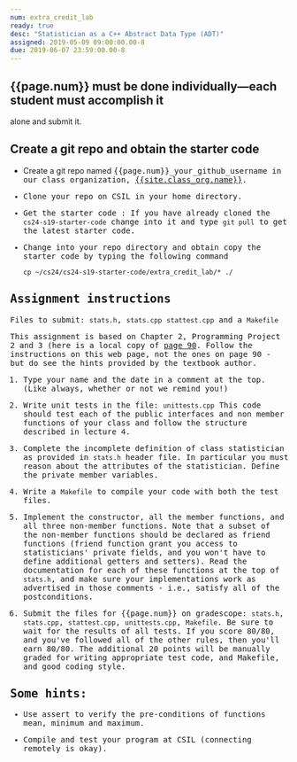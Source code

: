 ```yaml
---
num: extra_credit_lab
ready: true
desc: "Statistician as a C++ Abstract Data Type (ADT)"
assigned: 2019-05-09 09:00:00.00-8
due: 2019-06-07 23:59:00.00-8
---
```


<div markdown="1">

## {{page.num}} must be done individually&mdash;each student must accomplish it
alone and submit it. 


## Create a git repo and obtain the starter code

* Create a git repo named <tt>{{page.num}}_your_github_username<tt> in our class organization, [{{site.class_org.name}}]({{site.class_org.url}}).

* Clone your repo on CSIL in your home directory.

* Get the starter code : If you have already cloned the `cs24-s19-starter-code`
change into it and type `git pull` to get the latest starter code.

* Change into your repo directory and obtain copy the starter code by
   typing the following command
   ```
   cp ~/cs24/cs24-s19-starter-code/extra_credit_lab/* ./

   ```

## Assignment instructions

Files to submit: `stats.h`, `stats.cpp` `stattest.cpp` and a `Makefile`

This assignment is based on Chapter 2, Programming Project 2 and 3
(here is a local copy of [page 90](Page-90.pdf). Follow the instructions on this web page, not the
ones on page 90 - but do see the hints provided by the textbook
author.

1. Type your name and the date in a comment at the top.(Like always, whether or not we remind you!)

2. Write unit tests in the file: `unittests.cpp`
   This code should test each of the public interfaces and non member functions of your class and follow the structure described in lecture 4. 

3. Complete the incomplete definition of class statistician as
   provided in `stats.h` header file. In particular you must reason
   about the attributes of the statistician. Define the private member
   variables.

4. Write a `Makefile` to compile your code with both the test files. 

5. Implement the constructor, all the member functions, and all three
   non-member functions. Note that a subset of the non-member functions should be
   declared as friend functions (friend function grant you access to statisticians' private fields, 
   and you won't have to define additional getters and setters). Read the documentation for each of these
   functions at the top of `stats.h`, and make sure your implementations
   work as advertised in those comments - i.e., satisfy all of the
   postconditions.

6. Submit the files for {{page.num}} on gradescope: `stats.h`, `stats.cpp`, `stattest.cpp`, `unittests.cpp`, 
   `Makefile`. Be sure to wait for the results of all tests. If you
   score 80/80, and you've followed all of the other rules, then
   you'll earn 80/80. The additional 20 points will be manually graded for writing appropriate test code, and Makefile, and good coding style.


## Some hints:

* Use assert to verify the pre-conditions of functions mean, minimum and maximum.

* Compile and test your program at CSIL (connecting remotely is okay).




